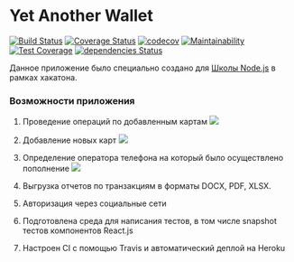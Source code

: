 # Yet Another Wallet
[![Build Status](https://travis-ci.org/NAlexandrov/yaw.svg?branch=master)](https://travis-ci.org/NAlexandrov/yaw)
[![Coverage Status](https://coveralls.io/repos/github/NAlexandrov/yaw/badge.svg?branch=master)](https://coveralls.io/github/NAlexandrov/yaw?branch=master)
[![codecov](https://codecov.io/gh/NAlexandrov/yaw/branch/master/graph/badge.svg)](https://codecov.io/gh/NAlexandrov/yaw)
[![Maintainability](https://api.codeclimate.com/v1/badges/af9bb8a3588c8f708bc9/maintainability)](https://codeclimate.com/github/NAlexandrov/yaw/maintainability)
[![Test Coverage](https://api.codeclimate.com/v1/badges/af9bb8a3588c8f708bc9/test_coverage)](https://codeclimate.com/github/NAlexandrov/yaw/test_coverage)
[![dependencies Status](https://david-dm.org/NAlexandrov/yaw/status.svg)](https://david-dm.org/NAlexandrov/yaw)

Данное приложение было специально создано для [Школы Node.js](https://academy.yandex.ru/events/frontend/spb-2017/) в рамках хакатона.

### Возможности приложения

1. Проведение операций по добавленным картам
![](http://yet-another-wallet.herokuapp.com/screenshots/index.png)
2. Добавление новых карт
![](http://yet-another-wallet.herokuapp.com/screenshots/newcard.png)
3. Определение оператора телефона на который было осуществлено пополнение
![](http://yet-another-wallet.herokuapp.com/screenshots/phone.png)
4. Выгрузка отчетов по транзакциям в форматы DOCX, PDF, XLSX.

5. Авторизация через социальные сети

6. Подготовлена среда для написания тестов, в том числе snapshot тестов компонентов React.js

7. Настроен CI с помощью Travis и автоматический деплой на Heroku
